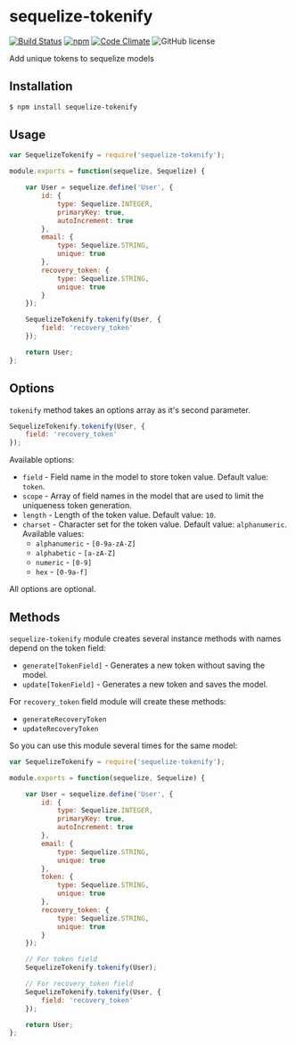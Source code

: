 # sequelize-tokenify

[![Build Status](https://travis-ci.org/pipll/sequelize-tokenify.svg?branch=master)](https://travis-ci.org/pipll/sequelize-tokenify) [![npm](https://img.shields.io/npm/v/sequelize-tokenify.svg)](https://www.npmjs.com/package/sequelize-tokenify) [![Code Climate](https://codeclimate.com/github/pipll/sequelize-tokenify/badges/gpa.svg)](https://codeclimate.com/github/pipll/sequelize-tokenify) ![GitHub license](https://img.shields.io/github/license/pipll/sequelize-tokenify.svg)

Add unique tokens to sequelize models

## Installation

```bash
$ npm install sequelize-tokenify
```

## Usage

```javascript
var SequelizeTokenify = require('sequelize-tokenify');

module.exports = function(sequelize, Sequelize) {

    var User = sequelize.define('User', {
        id: {
            type: Sequelize.INTEGER,
            primaryKey: true,
            autoIncrement: true
        },
        email: {
            type: Sequelize.STRING,
            unique: true
        },
        recovery_token: {
            type: Sequelize.STRING,
            unique: true
        }
    });

    SequelizeTokenify.tokenify(User, {
        field: 'recovery_token'
    });

    return User;
};
```

## Options

`tokenify` method takes an options array as it's second parameter.

```javascript
SequelizeTokenify.tokenify(User, {
    field: 'recovery_token'
});
```

Available options:

- `field` - Field name in the model to store token value. Default value: `token`.
- `scope` - Array of field names in the model that are used to limit the uniqueness token generation.
- `length` - Length of the token value. Default value: `10`.
- `charset` - Character set for the token value. Default value: `alphanumeric`. Available values:
    - `alphanumeric` - `[0-9a-zA-Z]`
    - `alphabetic` - `[a-zA-Z]`
    - `numeric` - `[0-9]`
    - `hex` - `[0-9a-f]`

All options are optional.

## Methods

`sequelize-tokenify` module creates several instance methods with names depend on the token field:

- `generate[TokenField]` - Generates a new token without saving the model.
- `update[TokenField]` - Generates a new token and saves the model.

For `recovery_token` field module will create these methods:

- `generateRecoveryToken`
- `updateRecoveryToken`

So you can use this module several times for the same model:

```javascript
var SequelizeTokenify = require('sequelize-tokenify');

module.exports = function(sequelize, Sequelize) {

    var User = sequelize.define('User', {
        id: {
            type: Sequelize.INTEGER,
            primaryKey: true,
            autoIncrement: true
        },
        email: {
            type: Sequelize.STRING,
            unique: true
        },
        token: {
            type: Sequelize.STRING,
            unique: true
        },
        recovery_token: {
            type: Sequelize.STRING,
            unique: true
        }
    });

    // For token field
    SequelizeTokenify.tokenify(User);

    // For recovery_token field
    SequelizeTokenify.tokenify(User, {
        field: 'recovery_token'
    });

    return User;
};
```
